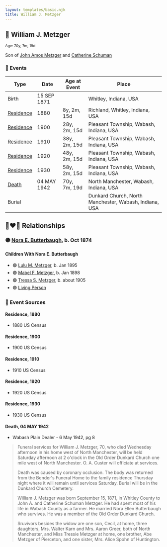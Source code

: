```yaml
---
layout: templates/basic.njk
title: William J. Metzger
---
```

## 🔵 William J. Metzger
<small>Age: 70y, 7m, 19d</small>

Son of [John Amos Metzger](/people/2/28893894) and [Catherine Schuman](/people/3/39599940)

### 📆 Events

Type | Date | Age at Event | Place
------ | ------ | ------ | ------
Birth | 15 SEP 1871 |  | Whitley, Indiana, USA
[Residence](#event-event-0) | 1880 | 8y, 2m, 15d | Richland, Whitley, Indiana, USA
[Residence](#event-event-1) | 1900 | 28y, 2m, 15d | Pleasant Township, Wabash, Indiana, USA
[Residence](#event-event-2) | 1910 | 38y, 2m, 15d | Pleasant Township, Wabash, Indiana, USA
[Residence](#event-event-3) | 1920 | 48y, 2m, 15d | Pleasant Township, Wabash, Indiana, USA
[Residence](#event-event-4) | 1930 | 58y, 2m, 15d | Pleasant Township, Wabash, Indiana, USA
[Death](#event-event-8) | 04 MAY 1942 | 70y, 7m, 19d | North Manchester, Wabash, Indiana, USA
Burial |  |  | Dunkard Church, North Manchester, Wabash, Indiana, USA

## 👩‍❤️‍👨 Relationships

### 🟣 [Nora E. Butterbaugh](/people/7/71546258), b. Oct 1874

#### Children With Nora E. Butterbaugh
* 🟣 [Lulu M. Metzger](/people/2/28324145), b. Jan 1895
* 🟣 [Mabel F. Metzger](/people/6/66583980), b. Jan 1898
* 🟣 [Tressa S. Metzger](/people/1/13755640), b. about 1905
* 🟣 [Living Person](/people/2/299104)
### 📰 Event Sources

#### <a id="event-event-0"></a> Residence, 1880
* 1880 US Census

#### <a id="event-event-1"></a> Residence, 1900
* 1900 US Census

#### <a id="event-event-2"></a> Residence, 1910
* 1910 US Census

#### <a id="event-event-3"></a> Residence, 1920
* 1920 US Census

#### <a id="event-event-4"></a> Residence, 1930
* 1930 US Census

#### <a id="event-event-8"></a> Death, 04 MAY 1942
* Wabash Plain Dealer  - 6 May 1942, pg 8
>   
  > Funeral services for William J. Metzger, 70, who died Wednesday afternoon in his home west of North Manchester, will be held Saturday afternoon at 2 o'clock in the Old Order Dunkard Church one mile west of North Manchester. O. A. Custer will officiate at services.  
  >   
  > Death was caused by coronary occlusion. The body was returned from the Bender's Funeral Home to the family residence Thursday night where it will remain until services Saturday. Burial will be in the Dunkard Church Cemetery.  
  >   
  > William J. Metzger was born September 15, 1871, in Whitley County to John A. and Catherine Schuman Metzger. He had spent most of his life in Wabash County as a farmer. He married Nora Ellen Butterbaugh who survives. He was a member of the Old Order Dunkard Church.  
  >   
  > Sruvivors besides the widow are one son, Cecil, at home, three daughters, Mrs. Walter Karn and Mrs. Aaron Greer, both of North Manchester, and Miss Tressie Metzger at home, one brother, Abe Metzger of Pierceton, and one sister, Mrs. Alice Spohn of Huntington.
